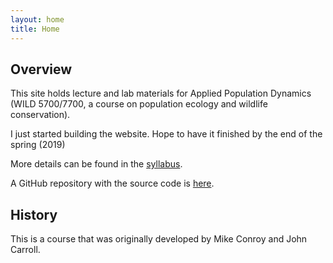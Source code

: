 ```yaml
---
layout: home
title: Home
---
```



## Overview

This site holds lecture and lab materials for Applied Population Dynamics (WILD 5700/7700, a course on population ecology and wildlife conservation). 

I just started building the website. Hope to have it finished by the end of the spring (2019)


More details can be found in the [syllabus]().

A GitHub repository with the source code is [here](https://github.com/rbchan/applied-popdy).

## History
This is a course that was originally developed by Mike Conroy and John Carroll.


